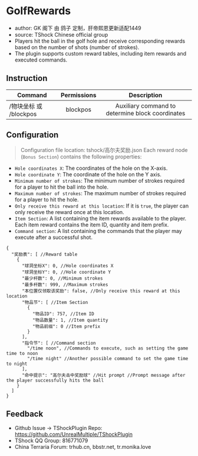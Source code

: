 # GolfRewards

- author: GK 阁下 由 鸽子 定制，肝帝熙恩更新适配1449
- source: TShock Chinese official group
- Players hit the ball in the golf hole and receive corresponding rewards based on the number of shots (number of strokes).
- The plugin supports custom reward tables, including item rewards and executed commands.


## Instruction

| Command    |  Permissions  |     Description      |
|-------|:----:|:-----------:|
| /物块坐标 或 /blockpos | blockpos | Auxiliary command to determine block coordinates |

## Configuration
> Configuration file location: tshock/高尔夫奖励.json
Each reward node (`Bonus Section`) contains the following properties:

- `Hole coordinates X`: The coordinates of the hole on the X-axis.
- `Hole coordinate Y`: The coordinate of the hole on the Y axis.
- `Minimum number of strokes`: The minimum number of strokes required for a player to hit the ball into the hole.
- `Maximum number of strokes`: The maximum number of strokes required for a player to hit the hole.
- `Only receive this reward at this location`: If it is `true`, the player can only receive the reward once at this location.
- `Item Section`: A list containing the item rewards available to the player. Each item reward contains the item ID, quantity and item prefix.
- `Command section`: A list containing the commands that the player may execute after a successful shot.

```json5
{
  "奖励表": [ //Reward table
    {
      "球洞坐标X": 0, //Hole coordinates X
      "球洞坐标Y": 0, //Hole coordinate Y
      "最少杆数": 0, //Minimum strokes
      "最多杆数": 999, //Maximum strokes
      "本位置仅领取该奖励": false, //Only receive this reward at this location
      "物品节": [ //Item Section
        {
          "物品ID": 757, //Item ID
          "物品数量": 1, //Item quantity
          "物品前缀": 0 //Item prefix
        }
      ],
      "指令节": [ //Command section
        "/time noon", //Commands to execute, such as setting the game time to noon
        "/time night" //Another possible command to set the game time to night
      ],
      "命中提示": "高尔夫击中奖励球" //Hit prompt //Prompt message after the player successfully hits the ball
    }
  ]
}
```

## Feedback
- Github Issue -> TShockPlugin Repo: https://github.com/UnrealMultiple/TShockPlugin
- TShock QQ Group: 816771079
- China Terraria Forum: trhub.cn, bbstr.net, tr.monika.love
